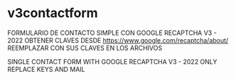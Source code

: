 # v3contactform
FORMULARIO DE CONTACTO SIMPLE CON GOOGLE RECAPTCHA V3 - 2022
OBTENER CLAVES DESDE https://www.google.com/recaptcha/about/
REEMPLAZAR CON SUS CLAVES EN LOS ARCHIVOS

SINGLE CONTACT FORM WITH GOOGLE RECAPTCHA V3 - 2022
ONLY REPLACE KEYS AND MAIL
